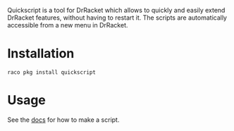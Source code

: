 Quickscript is a tool for DrRacket which allows to quickly and easily extend DrRacket features, without having to restart it.
The scripts are automatically accessible from a new menu in DrRacket.

# Installation

```
raco pkg install quickscript
```

# Usage
See the [docs](http://pkg-build.racket-lang.org/doc/quickscript/index.html) for how to make a script.

